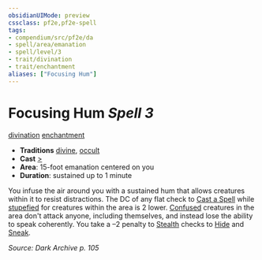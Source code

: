 ```yaml
---
obsidianUIMode: preview
cssclass: pf2e,pf2e-spell
tags:
- compendium/src/pf2e/da
- spell/area/emanation
- spell/level/3
- trait/divination
- trait/enchantment
aliases: ["Focusing Hum"]
---
```

# Focusing Hum *Spell 3*   
[divination](divination.md "Divination School Trait")  [enchantment](enchantment.md "Enchantment School Trait")  

- **Traditions** [divine](divine.md "Divine Tradition Trait"), [occult](occult.md "Occult Tradition Trait")
- **Cast** [>](chapter-9-playing-the-game.md#Actions "Single Action") 
- **Area**: 15-foot emanation centered on you
- **Duration**: sustained up to 1 minute

You infuse the air around you with a sustained hum that allows creatures within it to resist distractions. The DC of any flat check to [Cast a Spell](cast-a-spell.md) while [stupefied](conditions.md#Stupefied) for creatures within the area is 2 lower. [Confused](conditions.md#Confused) creatures in the area don't attack anyone, including themselves, and instead lose the ability to speak coherently. You take a –2 penalty to [Stealth](skills.md#Stealth) checks to [Hide](Reference/Rules/Actions/hide.md) and [Sneak](sneak.md).

*Source: Dark Archive p. 105*